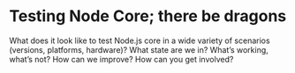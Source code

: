 # Testing Node Core; there be dragons

What does it look like to test Node.js core in a wide variety of scenarios (versions, platforms, hardware)? What state are we in? What’s working, what’s not? How can we improve? How can you get involved?

